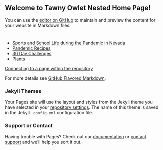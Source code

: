 ## Welcome to Tawny Owlet Nested Home Page!

You can use the [editor on GitHub](https://github.com/tawnyowlet/nest/edit/gh-pages/index.md) to maintain and preview the content for your website in Markdown files.
# 
- [Sports and School Life during the Pandemic in Nevada](https://tawnyowlet.github.io/nest/sports.html)
- [Pandemic Recipes](https://tawnyowlet.github.io/nest/recipes.html)
- [30 Day Challenges](https://tawnyowlet.github.io/nest/challenge.html)
- [Plants](https://tawnyowlet.github.io/nest/plants.html)

[Connecting to a page within the repository](http://jmcglone.com/guides/github-pages/)



For more details see [GitHub Flavored Markdown](https://guides.github.com/features/mastering-markdown/).

### Jekyll Themes

Your Pages site will use the layout and styles from the Jekyll theme you have selected in your [repository settings](https://github.com/tawnyowlet/nest/settings). The name of this theme is saved in the Jekyll `_config.yml` configuration file.

### Support or Contact

Having trouble with Pages? Check out our [documentation](https://docs.github.com/categories/github-pages-basics/) or [contact support](https://github.com/contact) and we’ll help you sort it out.

